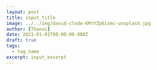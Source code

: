 ```yaml
---
layout: post
title: input_title
image: ../../img/david-clode-KMrYZp6ismc-unsplash.jpg
author: [Thanai]
date: 2021-01-01T00:00:00.000Z
draft: true
tags:
  - tag_name
excerpt: input_excerpt
---
```


<!-- prettier-ignore-start -->

<!-- prettier-ignore-end -->
